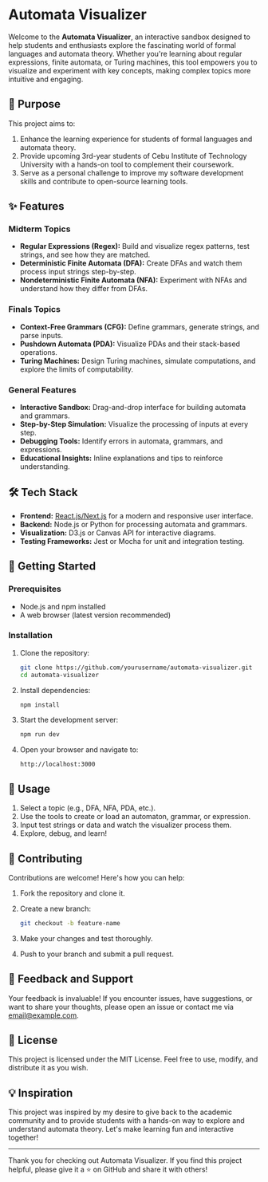 # Automata Visualizer

Welcome to the **Automata Visualizer**, an interactive sandbox designed to help students and enthusiasts explore the fascinating world of formal languages and automata theory. Whether you're learning about regular expressions, finite automata, or Turing machines, this tool empowers you to visualize and experiment with key concepts, making complex topics more intuitive and engaging.

## 🎯 Purpose

This project aims to:

1. Enhance the learning experience for students of formal languages and automata theory.
2. Provide upcoming 3rd-year students of Cebu Institute of Technology University with a hands-on tool to complement their coursework.
3. Serve as a personal challenge to improve my software development skills and contribute to open-source learning tools.

## ✨ Features

### Midterm Topics

- **Regular Expressions (Regex):** Build and visualize regex patterns, test strings, and see how they are matched.
- **Deterministic Finite Automata (DFA):** Create DFAs and watch them process input strings step-by-step.
- **Nondeterministic Finite Automata (NFA):** Experiment with NFAs and understand how they differ from DFAs.

### Finals Topics

- **Context-Free Grammars (CFG):** Define grammars, generate strings, and parse inputs.
- **Pushdown Automata (PDA):** Visualize PDAs and their stack-based operations.
- **Turing Machines:** Design Turing machines, simulate computations, and explore the limits of computability.

### General Features

- **Interactive Sandbox:** Drag-and-drop interface for building automata and grammars.
- **Step-by-Step Simulation:** Visualize the processing of inputs at every step.
- **Debugging Tools:** Identify errors in automata, grammars, and expressions.
- **Educational Insights:** Inline explanations and tips to reinforce understanding.

## 🛠️ Tech Stack

- **Frontend:** [React.js/Next.js](https://nextjs.org/) for a modern and responsive user interface.
- **Backend:** Node.js or Python for processing automata and grammars.
- **Visualization:** D3.js or Canvas API for interactive diagrams.
- **Testing Frameworks:** Jest or Mocha for unit and integration testing.

## 🚀 Getting Started

### Prerequisites

- Node.js and npm installed
- A web browser (latest version recommended)

### Installation

1. Clone the repository:

   ```bash
   git clone https://github.com/yourusername/automata-visualizer.git
   cd automata-visualizer
   ```

2. Install dependencies:

   ```bash
   npm install
   ```

3. Start the development server:

   ```bash
   npm run dev
   ```

4. Open your browser and navigate to:

   ```
   http://localhost:3000
   ```

## 📖 Usage

1. Select a topic (e.g., DFA, NFA, PDA, etc.).
2. Use the tools to create or load an automaton, grammar, or expression.
3. Input test strings or data and watch the visualizer process them.
4. Explore, debug, and learn!

## 🤝 Contributing

Contributions are welcome! Here's how you can help:

1. Fork the repository and clone it.
2. Create a new branch:

   ```bash
   git checkout -b feature-name
   ```

3. Make your changes and test thoroughly.
4. Push to your branch and submit a pull request.

## 🌟 Feedback and Support

Your feedback is invaluable! If you encounter issues, have suggestions, or want to share your thoughts, please open an issue or contact me via [email@example.com](mailto:email@example.com).

## 📜 License

This project is licensed under the MIT License. Feel free to use, modify, and distribute it as you wish.

## 💡 Inspiration

This project was inspired by my desire to give back to the academic community and to provide students with a hands-on way to explore and understand automata theory. Let's make learning fun and interactive together!

---

Thank you for checking out Automata Visualizer. If you find this project helpful, please give it a ⭐ on GitHub and share it with others!

